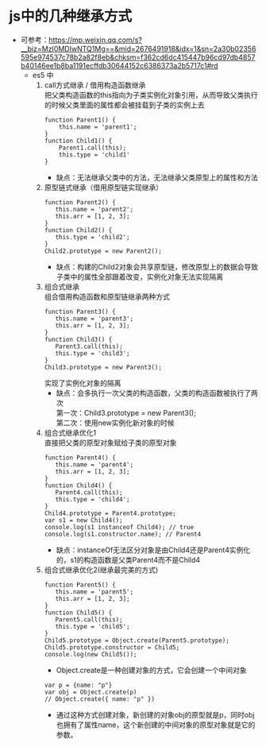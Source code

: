 # js中的几种继承方式
- 可参考：https://mp.weixin.qq.com/s?__biz=MzI0MDIwNTQ1Mg==&mid=2676491918&idx=1&sn=2a30b02356595e974537c78b2a82f8eb&chksm=f362cd6dc415447b96cd97db4857b40146ee1b8ba1191ecffdb30644152c6386373a2b5717c1#rd
  - es5 中
    1. call方式继承 / 借用构造函数继承  
       把父类构造函数的this指向为子类实例化对象引用，从而导致父类执行的时候父类里面的属性都会被挂载到子类的实例上去  
       ```
       function Parent1() {
           this.name = 'parent1';
       }
       function Child1() {
           Parent1.call(this);
           this.type = 'child1'
       }
       ```
       - 缺点：无法继承父类中的方法，无法继承父类原型上的属性和方法  
    2. 原型链式继承（借用原型链实现继承）
       ```
       function Parent2() {
          this.name = 'parent2';
          this.arr = [1, 2, 3];
       }
       function Child2() {
          this.type = 'child2';
       }
       Child2.prototype = new Parent2();
       ```
       - 缺点：构建的Child2对象会共享原型链，修改原型上的数据会导致子类中的属性全部跟着改变，实例化对象无法实现隔离
    3. 组合式继承  
       组合借用构造函数和原型链继承两种方式  
       ```
       function Parent3() {
          this.name = 'parent3';
          this.arr = [1, 2, 3];
       }
       function Child3() {
          Parent3.call(this);
          this.type = 'child3';
       }
       Child3.prototype = new Parent3();
       ```
       实现了实例化对象的隔离  
       - 缺点：会多执行一次父类的构造函数，父类的构造函数被执行了两次  
                第一次：Child3.prototype = new Parent3();  
                第二次：使用new实例化新对象的时候  
    4. 组合式继承优化1  
       直接把父类的原型对象赋给子类的原型对象  
       ```
       function Parent4() {
          this.name = 'parent4';
          this.arr = [1, 2, 3];
       }
       function Child4() {
          Parent4.call(this);
          this.type = 'child4';
       }
       Child4.prototype = Parent4.prototype;
       var s1 = new Child4();
       console.log(s1 instanceof Child4); // true
       console.log(s1.constructor.name); // Parent4
       ```
       - 缺点：instanceOf无法区分对象是由Child4还是Parent4实例化的，s1的构造函数是父类Parent4而不是Child4  
    5. 组合式继承优化2(继承最完美的方式)  
       ```
       function Parent5() {
          this.name = 'parent5';
          this.arr = [1, 2, 3];
       }
       function Child5() {
          Parent5.call(this);
          this.type = 'child5';
       }
       Child5.prototype = Object.create(Parent5.prototype);
       Child5.prototype.constructor = Child5;
       console.log(new Child5());
       ```
       - Object.create是一种创建对象的方式，它会创建一个中间对象  
       ```
       var p = {name: "p"}
       var obj = Object.create(p)
       // Object.create({ name: "p" })
       ```
       - 通过这种方式创建对象，新创建的对象obj的原型就是p，同时obj也拥有了属性name，这个新创建的中间对象的原型对象就是它的参数。